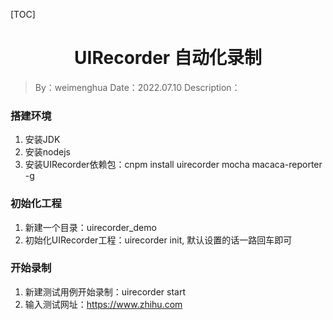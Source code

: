 [TOC]

<h1 align="center">UIRecorder 自动化录制</h1>

> By：weimenghua
> Date：2022.07.10
> Description：



### 搭建环境
1. 安装JDK
2. 安装nodejs
3. 安装UIRecorder依赖包：cnpm install uirecorder mocha macaca-reporter -g


### 初始化工程
1. 新建一个目录：uirecorder_demo
2. 初始化UIRecorder工程：uirecorder init, 默认设置的话一路回车即可


### 开始录制
1. 新建测试用例开始录制：uirecorder start
2. 输入测试网址：https://www.zhihu.com
